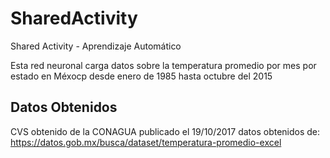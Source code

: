 # SharedActivity
Shared Activity - Aprendizaje Automático

Esta red neuronal carga datos sobre la temperatura promedio por mes por estado en Méxocp desde enero de 1985 hasta octubre del 2015



## Datos Obtenidos
CVS obtenido de la CONAGUA publicado el 19/10/2017
datos obtenidos de: https://datos.gob.mx/busca/dataset/temperatura-promedio-excel
